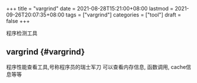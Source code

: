 +++
title = "vargrind"
date = 2021-08-28T15:21:00+08:00
lastmod = 2021-09-26T20:07:35+08:00
tags = ["vargrind"]
categories = ["tool"]
draft = false
+++

程序检测工具

<!--more-->


## vargrind {#vargrind}

程序性能查看工具,号称程序员的瑞士军刀
可以查看内存信息, 函数调用, cache信息等等